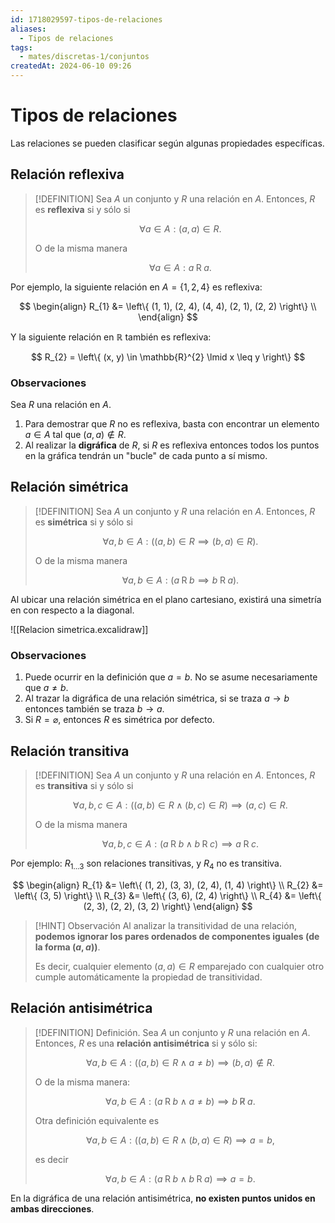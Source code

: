 ```yaml
---
id: 1718029597-tipos-de-relaciones
aliases:
  - Tipos de relaciones
tags:
  - mates/discretas-1/conjuntos
createdAt: 2024-06-10 09:26
---
```


# Tipos de relaciones

Las relaciones se pueden clasificar según algunas propiedades específicas.

## Relación reflexiva

> [!DEFINITION]
> Sea $A$ un conjunto y $R$ una relación en $A$. Entonces, $R$ es **reflexiva** si y sólo si
> 
> $$
> \forall a \in A : (a,a) \in R
> .$$
> 
> O de la misma manera
> 
> $$
> \forall a \in A : a \mathbin{R} a
> .$$

Por ejemplo, la siguiente relación en $A = \left\{ 1, 2, 4 \right\}$ es reflexiva:

$$
\begin{align}
R_{1} &= \left\{ (1, 1), (2, 4), (4, 4), (2, 1), (2, 2) \right\} \\
\end{align}
$$

Y la siguiente relación en $\mathbb{R}$ también es reflexiva:

$$
R_{2} = \left\{ (x, y) \in \mathbb{R}^{2} \lmid x \leq y \right\}
$$

### Observaciones

Sea $R$ una relación en $A$.

1. Para demostrar que $R$ no es reflexiva, basta con encontrar un elemento $a \in A$ tal que $(a, a) \notin R$.
2. Al realizar la **digráfica** de $R$, si $R$ es reflexiva entonces todos los puntos en la gráfica tendrán un "bucle" de cada punto a sí mismo.

## Relación simétrica

> [!DEFINITION]
> Sea $A$ un conjunto y $R$ una relación en $A$. Entonces, $R$ es **simétrica** si y sólo si
> 
> $$
> \forall a,b \in A : \left( (a, b) \in R \implies (b, a) \in R \right)
> .$$
> 
> O de la misma manera
> 
> $$
> \forall a,b \in A : \left( a \mathbin{R} b \implies b \mathbin{R} a \right)
> .$$

Al ubicar una relación simétrica en el plano cartesiano, existirá una simetría en con respecto a la diagonal.

![[Relacion simetrica.excalidraw]]

### Observaciones

1. Puede ocurrir en la definición que $a = b$. No se asume necesariamente que $a \neq b$.
2. Al trazar la digráfica de una relación simétrica, si se traza $a \to b$ entonces también se traza $b \to a$.
3. Si $R = \varnothing$, entonces $R$ es simétrica por defecto.

## Relación transitiva

> [!DEFINITION]
> Sea $A$ un conjunto y $R$ una relación en $A$. Entonces, $R$ es **transitiva** si y sólo si
> 
> $$
> \forall a,b,c \in A : \left( (a, b) \in R \land (b, c) \in R \right) \implies (a, c) \in R
> .$$
> 
> O de la misma manera
> 
> $$
> \forall a,b,c \in A : (a \mathbin{R} b \land b \mathbin{R} c) \implies a \mathbin{R} c
> .$$

Por ejemplo: $R_{1 \ldots 3}$ son relaciones transitivas, y $R_{4}$ no es transitiva.

$$
\begin{align}
R_{1} &= \left\{ (1, 2), (3, 3), (2, 4), (1, 4) \right\} \\
R_{2} &= \left\{ (3, 5) \right\} \\
R_{3} &= \left\{ (3, 6), (2, 4) \right\} \\
R_{4} &= \left\{ (2, 3), (2, 2), (3, 2) \right\}
\end{align}
$$

> [!HINT] Observación
> Al analizar la transitividad de una relación, **podemos ignorar los pares ordenados de componentes iguales (de la forma $(a,a)$)**.
> 
> Es decir, cualquier elemento $(a, a) \in R$ emparejado con cualquier otro cumple automáticamente la propiedad de transitividad.

## Relación antisimétrica

> [!DEFINITION] Definición.
> Sea $A$ un conjunto y $R$ una relación en $A$. Entonces, $R$ es una **relación antisimétrica** si y sólo si:
> 
> $$
> \forall a, b \in A : ((a, b) \in R \land a \neq b) \implies (b, a) \notin R
> .$$
> 
> O de la misma manera:
> 
> $$
> \forall a,b \in A : (a \mathbin{R} b \land a \neq b) \implies b \mathbin{\not R} a
> .$$
> 
> Otra definición equivalente es
> 
> $$
> \forall a,b \in A : ((a,b) \in R \land (b,a) \in R) \implies a = b
> ,$$
> 
> es decir
> 
> $$
> \forall a,b \in A : (a \mathbin{R} b \land b \mathbin{R} a) \implies a = b
> .$$

En la digráfica de una relación antisimétrica, **no existen puntos unidos en ambas direcciones**.
